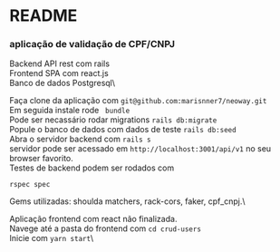 # README

### aplicação de validação de CPF/CNPJ

Backend API rest com rails\
Frontend SPA com react.js\
Banco de dados Postgresql\

Faça clone da aplicação com ```git@github.com:marisnner7/neoway.git```\
Em seguida instale rode ``` bundle```\
Pode ser necassário rodar migrations ```rails db:migrate```\
Popule o banco de dados com dados de teste ```rails db:seed```\
Abra o servidor backend com ```rails s```\
servidor pode ser acessado em ```http://localhost:3001/api/v1``` no seu browser favorito. \
Testes de backend podem ser rodados com 
```
rspec spec
```

Gems utilizadas: shoulda matchers, rack-cors, faker, cpf_cnpj.\

Aplicação frontend com react não finalizada.\
Navege até a pasta do frontend com ```cd crud-users```\
Inicie com ```yarn start```\
